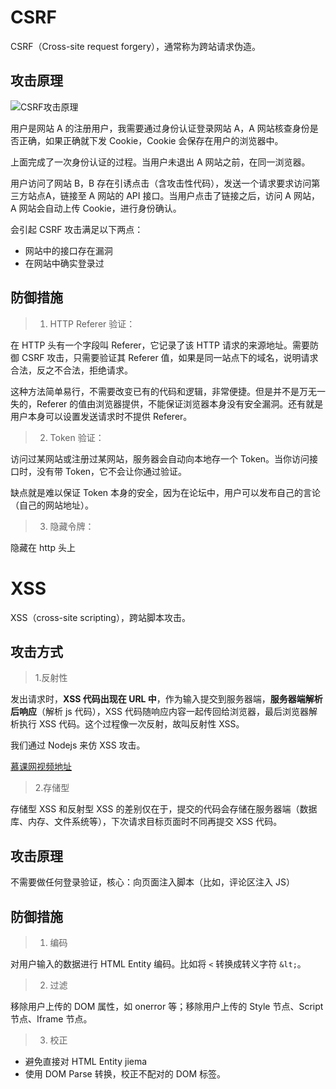 # CSRF

CSRF（Cross-site request forgery），通常称为跨站请求伪造。

## 攻击原理

![CSRF攻击原理](http://oy9sf0i32.bkt.clouddn.com/CSRF.png)

用户是网站 A 的注册用户，我需要通过身份认证登录网站 A，A 网站核查身份是否正确，如果正确就下发 Cookie，Cookie 会保存在用户的浏览器中。

上面完成了一次身份认证的过程。当用户未退出 A 网站之前，在同一浏览器。

用户访问了网站 B，B 存在引诱点击（含攻击性代码），发送一个请求要求访问第三方站点A，链接至 A 网站的 API 接口。当用户点击了链接之后，访问 A 网站，A 网站会自动上传 Cookie，进行身份确认。

会引起 CSRF 攻击满足以下两点：

* 网站中的接口存在漏洞
* 在网站中确实登录过

## 防御措施

> 1. HTTP Referer 验证：

在 HTTP 头有一个字段叫 Referer，它记录了该 HTTP 请求的来源地址。需要防御 CSRF 攻击，只需要验证其 Referer 值，如果是同一站点下的域名，说明请求合法，反之不合法，拒绝请求。

这种方法简单易行，不需要改变已有的代码和逻辑，非常便捷。但是并不是万无一失的，Referer 的值由浏览器提供，不能保证浏览器本身没有安全漏洞。还有就是用户本身可以设置发送请求时不提供 Referer。

> 2. Token 验证：

访问过某网站或注册过某网站，服务器会自动向本地存一个 Token。当你访问接口时，没有带 Token，它不会让你通过验证。

缺点就是难以保证 Token 本身的安全，因为在论坛中，用户可以发布自己的言论（自己的网站地址）。

> 3. 隐藏令牌：

隐藏在 http 头上

# XSS

XSS（cross-site scripting），跨站脚本攻击。

## 攻击方式

> 1.反射性

发出请求时，**XSS 代码出现在 URL 中**，作为输入提交到服务器端，**服务器端解析后响应**（解析 js 代码），XSS 代码随响应内容一起传回给浏览器，最后浏览器解析执行 XSS 代码。这个过程像一次反射，故叫反射性 XSS。

我们通过 Nodejs 来仿 XSS 攻击。

[慕课网视频地址](https://www.imooc.com/video/14368)

> 2.存储型

存储型 XSS 和反射型 XSS 的差别仅在于，提交的代码会存储在服务器端（数据库、内存、文件系统等），下次请求目标页面时不同再提交 XSS 代码。

## 攻击原理

不需要做任何登录验证，核心：向页面注入脚本（比如，评论区注入 JS）

## 防御措施

> 1. 编码

对用户输入的数据进行 HTML Entity 编码。比如将 `<` 转换成转义字符 `&lt;`。

> 2. 过滤

移除用户上传的 DOM 属性，如 onerror 等；移除用户上传的 Style 节点、Script 节点、Iframe 节点。

> 3. 校正

* 避免直接对 HTML Entity jiema
* 使用 DOM Parse 转换，校正不配对的 DOM 标签。